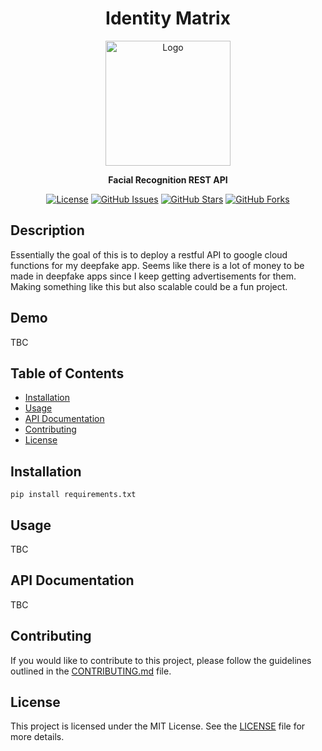 <h1 align="center">Identity Matrix</h1>

<p align="center">
  <img src="path_to_your_logo_icon" alt="Logo" width="200" height="200">
</p>

<p align="center">
  <strong>Facial Recognition REST API</strong>
</p>

<p align="center">
  <a href="LICENSE"><img src="https://img.shields.io/badge/license-MIT-blue.svg" alt="License"></a>
  <a href="https://github.com/sp1d5r/identity_matrix/issues"><img src="https://img.shields.io/github/issues/your_username/your_repository.svg" alt="GitHub Issues"></a>
  <a href="https://github.com/sp1d5r/identity_matrix/stargazers"><img src="https://img.shields.io/github/stars/your_username/your_repository.svg" alt="GitHub Stars"></a>
  <a href="https://github.com/sp1d5r/identity_matrix/network/members"><img src="https://img.shields.io/github/forks/your_username/your_repository.svg" alt="GitHub Forks"></a>
</p>

## Description

Essentially the goal of this is to deploy a restful API to google cloud functions for my deepfake app. Seems like there 
is a lot of money to be made in deepfake apps since I keep getting advertisements for them. Making something like this 
but also scalable could be a fun project.

## Demo

TBC

## Table of Contents

- [Installation](#installation)
- [Usage](#usage)
- [API Documentation](#api-documentation)
- [Contributing](#contributing)
- [License](#license)

## Installation

`pip install requirements.txt`

## Usage

TBC

## API Documentation

TBC

## Contributing

If you would like to contribute to this project, please follow the guidelines outlined in the [CONTRIBUTING.md](CONTRIBUTING.md) file.

## License

This project is licensed under the MIT License. See the [LICENSE](LICENSE) file for more details.
